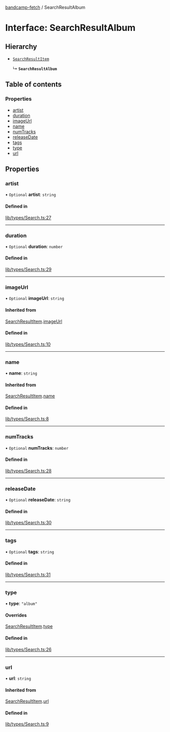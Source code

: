 [bandcamp-fetch](../README.md) / SearchResultAlbum

# Interface: SearchResultAlbum

## Hierarchy

- [`SearchResultItem`](SearchResultItem.md)

  ↳ **`SearchResultAlbum`**

## Table of contents

### Properties

- [artist](SearchResultAlbum.md#artist)
- [duration](SearchResultAlbum.md#duration)
- [imageUrl](SearchResultAlbum.md#imageurl)
- [name](SearchResultAlbum.md#name)
- [numTracks](SearchResultAlbum.md#numtracks)
- [releaseDate](SearchResultAlbum.md#releasedate)
- [tags](SearchResultAlbum.md#tags)
- [type](SearchResultAlbum.md#type)
- [url](SearchResultAlbum.md#url)

## Properties

### artist

• `Optional` **artist**: `string`

#### Defined in

[lib/types/Search.ts:27](https://github.com/patrickkfkan/bandcamp-fetch/blob/eace49c/src/lib/types/Search.ts#L27)

___

### duration

• `Optional` **duration**: `number`

#### Defined in

[lib/types/Search.ts:29](https://github.com/patrickkfkan/bandcamp-fetch/blob/eace49c/src/lib/types/Search.ts#L29)

___

### imageUrl

• `Optional` **imageUrl**: `string`

#### Inherited from

[SearchResultItem](SearchResultItem.md).[imageUrl](SearchResultItem.md#imageurl)

#### Defined in

[lib/types/Search.ts:10](https://github.com/patrickkfkan/bandcamp-fetch/blob/eace49c/src/lib/types/Search.ts#L10)

___

### name

• **name**: `string`

#### Inherited from

[SearchResultItem](SearchResultItem.md).[name](SearchResultItem.md#name)

#### Defined in

[lib/types/Search.ts:8](https://github.com/patrickkfkan/bandcamp-fetch/blob/eace49c/src/lib/types/Search.ts#L8)

___

### numTracks

• `Optional` **numTracks**: `number`

#### Defined in

[lib/types/Search.ts:28](https://github.com/patrickkfkan/bandcamp-fetch/blob/eace49c/src/lib/types/Search.ts#L28)

___

### releaseDate

• `Optional` **releaseDate**: `string`

#### Defined in

[lib/types/Search.ts:30](https://github.com/patrickkfkan/bandcamp-fetch/blob/eace49c/src/lib/types/Search.ts#L30)

___

### tags

• `Optional` **tags**: `string`

#### Defined in

[lib/types/Search.ts:31](https://github.com/patrickkfkan/bandcamp-fetch/blob/eace49c/src/lib/types/Search.ts#L31)

___

### type

• **type**: ``"album"``

#### Overrides

[SearchResultItem](SearchResultItem.md).[type](SearchResultItem.md#type)

#### Defined in

[lib/types/Search.ts:26](https://github.com/patrickkfkan/bandcamp-fetch/blob/eace49c/src/lib/types/Search.ts#L26)

___

### url

• **url**: `string`

#### Inherited from

[SearchResultItem](SearchResultItem.md).[url](SearchResultItem.md#url)

#### Defined in

[lib/types/Search.ts:9](https://github.com/patrickkfkan/bandcamp-fetch/blob/eace49c/src/lib/types/Search.ts#L9)
